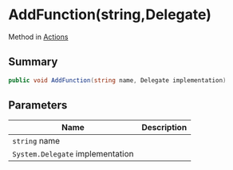 # AddFunction(string,Delegate)

Method in [Actions](./)

## Summary

```csharp
public void AddFunction(string name, Delegate implementation)
```

## Parameters

| Name                             | Description |
| -------------------------------- | ----------- |
| `string` name                    |             |
| `System.Delegate` implementation |             |
